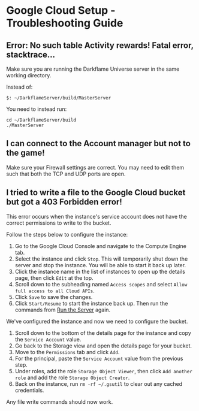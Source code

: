 # Google Cloud Setup - Troubleshooting Guide

## Error: No such table Activity rewards! Fatal error, stacktrace...

Make sure you are running the Darkflame Universe server in the same working directory.

Instead of:

```
$: ~/DarkflameServer/build/MasterServer
```

You need to instead run:
```
cd ~/DarkflameServer/build
./MasterServer
```

## I can connect to the Account manager but not to the game!

Make sure your Firewall settings are correct. You may need to edit them such that both the TCP and UDP ports are open.

## I tried to write a file to the Google Cloud bucket but got a 403 Forbidden error!

This error occurs when the instance's service account does not have the correct permissions to write to the bucket.

Follow the steps below to configure the instance:

1. Go to the Google Cloud Console and navigate to the Compute Engine tab.
2. Select the instance and click `Stop`. This will temporarily shut down the server and stop the instance. You will be able to start it back up later.
3. Click the instance name in the list of instances to open up the details page, then click `Edit` at the top.
4. Scroll down to the subheading named `Access scopes` and select `Allow full access to all Cloud APIs`.
5. Click `Save` to save the changes.
6. Click `Start/Resume` to start the instance back up. Then run the commands from [Run the Server](./google-cloud-setup.md#run-the-server) again.

We've configured the instance and now we need to configure the bucket.

1. Scroll down to the bottom of the details page for the instance and copy the `Service Account` value.
2. Go back to the Storage view and open the details page for your bucket.
3. Move to the `Permissions` tab and click `Add`.
4. For the principal, paste the `Service Account` value from the previous step.
5. Under roles, add the role `Storage Object Viewer`, then click `Add another role` and add the role `Storage Object Creator`.
6. Back on the instance, run `rm -rf ~/.gsutil` to clear out any cached credentials.

Any file write commands should now work.
